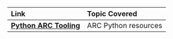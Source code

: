 
| Link | Topic Covered | 
| :--- | :--- |
| **[Python ARC Tooling](https://github-pages.arc.ucl.ac.uk/python-tooling/)** | ARC Python resources |
